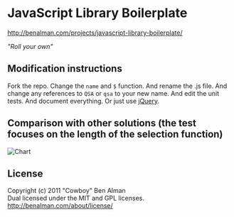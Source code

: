 # JavaScript Library Boilerplate

<http://benalman.com/projects/javascript-library-boilerplate/>

_"Roll your own"_

## Modification instructions

Fork the repo. Change the `name` and `$` function. And rename the .js file. And change any references to `QSA` or `qsa` to your new name. And edit the unit tests. And document everything. Or just use [jQuery](http://jquery.com/).

## Comparison with other solutions (the test focuses on the length of the selection function)
![Chart](https://github.com/bpierre/javascript-library-boilerplate/raw/master/chart.png)

## License

Copyright (c) 2011 "Cowboy" Ben Alman  
Dual licensed under the MIT and GPL licenses.  
http://benalman.com/about/license/
